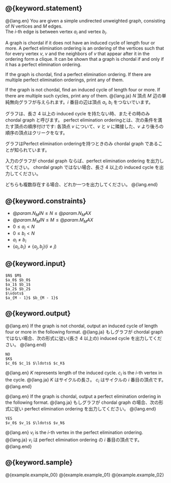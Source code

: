 ## @{keyword.statement}

@{lang.en}
You are given a simple undirected unweighted graph, consisting of $N$ vertices and $M$ edges.  
The $i$-th edge is between vertex $a_i$ and vertex $b_i$.

A graph is chordal if it does not have an induced cycle of length four or more.
A perfect elimination ordering is an ordering of the vertices such that for every vertex $v$, $v$ and the neighbors of $v$ that appear after it in the ordering form a clique.
It can be shown that a graph is chordal if and only if it has a perfect elimination ordering.

If the graph is chordal, find a perfect elimination ordering. If there are multiple perfect elimination orderings, print any of them.

If the graph is not chordal, find an induced cycle of length four or more. If there are multiple such cycles, print any of them.
@{lang.ja}
$N$ 頂点 $M$ 辺の単純無向グラフが与えられます。$i$ 番目の辺は頂点 $a_i$, $b_i$ をつないでいます。

グラフは、長さ $4$ 以上の induced cycle を持たない時、またその時のみ chordal graph と呼びます。
perfect elimination orderingとは、次の条件を満たす頂点の順序付けです: 各頂点 $v$ について、$v$ と $v$ に隣接した、$v$ より後ろの順序の頂点はクリークをなす。

グラフはPerfect elimination orderingを持つときのみ chordal graph であることが知られています。

入力のグラフが chordal graph ならば、perfect elimination ordering を出力してください。
chordal graph ではない場合、長さ $4$ 以上の induced cycle を出力してください。

どちらも複数存在する場合、どれか一つを出力してください。
@{lang.end}

## @{keyword.constraints}

- $@{param.N_MIN} \leq N \leq @{param.N_MAX}$
- $@{param.M_MIN} \leq M \leq @{param.M_MAX}$
- $0 \leq a_i \lt N$
- $0 \leq b_i \lt N$
- $a_i \neq b_i$
- $\lbrace a_i, b_i \rbrace \neq \lbrace a_j, b_j \rbrace (i \neq j)$


## @{keyword.input}

```
$N$ $M$
$a_0$ $b_0$
$a_1$ $b_1$
$a_2$ $b_2$
$\vdots$
$a_{M - 1}$ $b_{M - 1}$
```

## @{keyword.output}

@{lang.en}
If the graph is not chordal, output an induced cycle of length four or more in the following format.
@{lang.ja}
もしグラフが chordal graph ではない場合、次の形式に従い(長さ $4$ 以上の) induced cycle を出力してください。
@{lang.end}
```
NO
$K$
$c_0$ $c_1$ $\ldots$ $c_K$
```
@{lang.en}
$K$ represents length of the induced cycle.
$c_i$ is the $i$-th vertex in the cycle.
@{lang.ja}
$K$ はサイクルの長さ。
$c_i$ はサイクルの $i$ 番目の頂点です。
@{lang.end}

@{lang.en}
If the graph is chordal, output a perfect elimination ordering in the following format.
@{lang.ja}
もしグラフが chordal graph の場合、次の形式に従い perfect elimination ordering を出力してください。
@{lang.end}
```
YES
$v_0$ $v_1$ $\ldots$ $v_N$
```

@{lang.en}
$v_i$ is the $i$-th vertex in the perfect elimination ordering.
@{lang.ja}
$v_i$ は perfect elimination ordering の $i$ 番目の頂点です。
@{lang.end}

## @{keyword.sample}

@{example.example_00}
@{example.example_01}
@{example.example_02}
